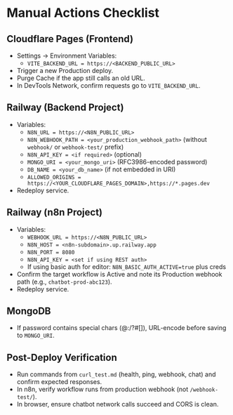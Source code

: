 # Manual Actions Checklist

## Cloudflare Pages (Frontend)

- Settings → Environment Variables:
  - `VITE_BACKEND_URL = https://<BACKEND_PUBLIC_URL>`
- Trigger a new Production deploy.
- Purge Cache if the app still calls an old URL.
- In DevTools Network, confirm requests go to `VITE_BACKEND_URL`.

## Railway (Backend Project)

- Variables:
  - `N8N_URL = https://<N8N_PUBLIC_URL>`
  - `N8N_WEBHOOK_PATH = <your_production_webhook_path>` (without `webhook/` or `webhook-test/` prefix)
  - `N8N_API_KEY = <if required>` (optional)
  - `MONGO_URI = <your_mongo_uri>` (RFC3986-encoded password)
  - `DB_NAME = <your_db_name>` (if not embedded in URI)
  - `ALLOWED_ORIGINS = https://<YOUR_CLOUDFLARE_PAGES_DOMAIN>,https://*.pages.dev`
- Redeploy service.

## Railway (n8n Project)

- Variables:
  - `WEBHOOK_URL = https://<N8N_PUBLIC_URL>`
  - `N8N_HOST = <n8n-subdomain>.up.railway.app`
  - `N8N_PORT = 8080`
  - `N8N_API_KEY = <set if using REST auth>`
  - If using basic auth for editor: `N8N_BASIC_AUTH_ACTIVE=true` plus creds
- Confirm the target workflow is Active and note its Production webhook path (e.g., `chatbot-prod-abc123`).
- Redeploy service.

## MongoDB

- If password contains special chars (@:/?#[]), URL-encode before saving to `MONGO_URI`.

## Post-Deploy Verification

- Run commands from `curl_test.md` (health, ping, webhook, chat) and confirm expected responses.
- In n8n, verify workflow runs from production webhook (not `/webhook-test/`).
- In browser, ensure chatbot network calls succeed and CORS is clean.
